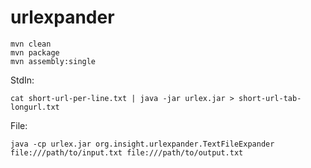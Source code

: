 # urlexpander

```
mvn clean
mvn package
mvn assembly:single
```

StdIn:

```
cat short-url-per-line.txt | java -jar urlex.jar > short-url-tab-longurl.txt
```

File:

```
java -cp urlex.jar org.insight.urlexpander.TextFileExpander file:///path/to/input.txt file:///path/to/output.txt
```